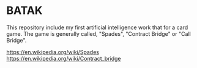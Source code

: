 # BATAK
This repository include my first artificial intelligence work that for a card game. The game is generally called, "Spades", "Contract Bridge" or "Call Bridge".

https://en.wikipedia.org/wiki/Spades
https://en.wikipedia.org/wiki/Contract_bridge
